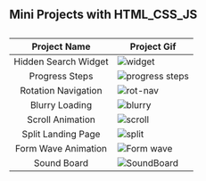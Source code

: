 <h2>Mini Projects with HTML_CSS_JS<h2>
  
  

  
| Project Name  | Project Gif   |
|  :---:   | ------------- |
| Hidden Search Widget |![widget](https://user-images.githubusercontent.com/96315482/210276503-2b90c3d8-cd37-45ea-b159-752c586e0776.gif) |
| Progress Steps  |![progress steps](https://user-images.githubusercontent.com/96315482/210276586-f28b4bac-4c4e-41e2-8b83-856132078128.gif) |
| Rotation Navigation  |![rot-nav](https://user-images.githubusercontent.com/96315482/210276635-7c90868c-51f2-4498-a5c7-1fe5ffc441ec.gif)|
| Blurry Loading |![blurry](https://user-images.githubusercontent.com/96315482/210849121-72c1fbf7-9fd1-47db-ab00-366ecf1956ae.gif)|
| Scroll Animation |![scroll](https://user-images.githubusercontent.com/96315482/210859493-1ba3fe66-1511-4b24-a009-1f38fb023ee4.gif)|
| Split Landing Page |![split](https://user-images.githubusercontent.com/96315482/210875153-8a680e2f-aa67-45ae-bc45-6f043b23fd01.gif)|
| Form Wave Animation |![Form wave](https://user-images.githubusercontent.com/96315482/212137994-d13e971e-8aea-45e1-9cc5-f716dce425eb.gif)|
| Sound Board |![SoundBoard](https://user-images.githubusercontent.com/96315482/212144697-43923519-1f34-4269-9796-48c9a981ad35.gif)|

